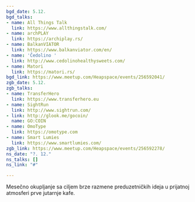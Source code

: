 ```yaml
---
bgd_date: 5.12.
bgd_talks:
- name: All Things Talk
  link: https://www.allthingstalk.com/
- name: archPLAY
  link: https://archiplay.rs/
- name: BalkanVIATOR
  link: https://www.balkanviator.com/en/
- name: 'Čedolino '
  link: http://www.cedolinohealthysweets.com/
- name: Matori
  link: https://matori.rs/
bgd_link: https://www.meetup.com/Heapspace/events/256592041/
zgb_date: 5.12.
zgb_talks:
- name: TransferHero
  link: https://www.transferhero.eu
- name: SightRun
  link: http://www.sightrun.com/
- link: http://glook.me/gocoin/
  name: GO:COIN
- name: OmoType
  link: https://omotype.com
- name: Smart Lumies
  link: https://www.smartlumies.com/
zgb_link: https://www.meetup.com/Heapspace/events/256592278/
ns_date: "?. 12."
ns_talks: []
ns_link: "#"

---
```

Mesečno okupljanje sa ciljem brze razmene preduzetničkih ideja u prijatnoj atmosferi prve jutarnje kafe.